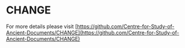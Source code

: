 # CHANGE

For more details please visit [https://github.com/Centre-for-Study-of-Ancient-Documents/CHANGE](https://github.com/Centre-for-Study-of-Ancient-Documents/CHANGE)
